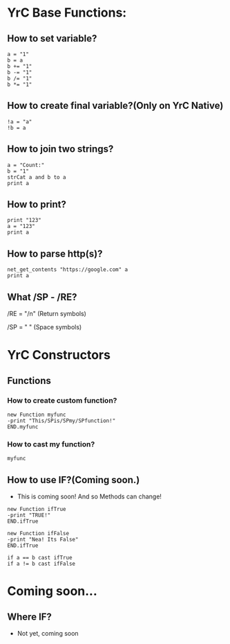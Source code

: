 # YrC Base Functions:
## How to set variable?
```
a = "1"
b = a
b += "1"
b -= "1"
b /= "1"
b *= "1"
```
## How to create final variable?(Only on YrC Native)
```
!a = "a"
!b = a
```
## How to join two strings?
```
a = "Count:"
b = "1"
strCat a and b to a
print a
```
## How to print?
```
print "123"
a = "123"
print a
```
## How to parse http(s)?
```
net_get_contents "https://google.com" a
print a
```
## What /SP - /RE?
/RE = "/n" (Return symbols)

/SP = " " (Space symbols)

# YrC Constructors
## Functions
### How to create custom function?
```
new Function myfunc
-print "This/SPis/SPmy/SPfunction!"
END.myfunc
```
### How to cast my function?
```
myfunc
```
## How to use IF?(Coming soon.)
* This is coming soon! And so Methods can change!
```
new Function ifTrue
-print "TRUE!"
END.ifTrue

new Function ifFalse
-print "Nea! Its False"
END.ifTrue

if a == b cast ifTrue
if a != b cast ifFalse
```
# Coming soon...
## Where IF?
* Not yet, coming soon

